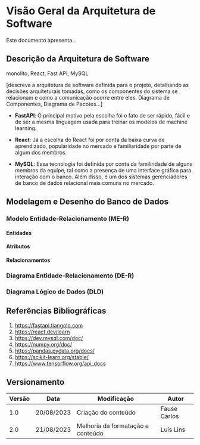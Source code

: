 # Visão Geral da Arquitetura de Software

Este documento apresenta...

## Descrição da Arquitetura de Software

monolito, React, Fast API, MySQL

[descreva a arquitetura de software definida para o projeto, detalhando as decisões arquiteturais tomadas, como os componentes do sistema se relacionam e como a comunicação ocorre entre eles. Diagrama de Componentes, Diagrama de Pacotes...]

- **FastAPI**: O principal motivo pela escolha foi o fato de ser rápido, fácil e de ser a mesma linguagem usada para treinar os modelos de machine learning.

- **React**: Já a escolha do React foi por conta da baixa curva de aprendizado, popularidade no mercado e familiaridade por parte de algum dos membros.

- **MySQL**: Essa tecnologia foi definida por conta da familiridade de alguns membros da equipe, tal como a presença de uma interface gráfica para interação com o banco. Além disso, é um dos sistemas gerenciadores de banco de dados relacional mais comuns no mercado.

## Modelagem e Desenho do Banco de Dados

### Modelo Entidade-Relacionamento (ME-R)

#### Entidades

#### Atributos

#### Relacionamentos

### Diagrama Entidade-Relacionamento (DE-R)

### Diagrama Lógico de Dados (DLD)

## Referências Bibliográficas

1. https://fastapi.tiangolo.com
1. https://react.dev/learn
1. https://dev.mysql.com/doc/
1. https://numpy.org/doc/
1. https://pandas.pydata.org/docs/
1. https://scikit-learn.org/stable/
1. https://www.tensorflow.org/api_docs

## Versionamento

| Versão | Data       | Modificação                       | Autor        |
| ------ | ---------- | --------------------------------- | ------------ |
| 1.0    | 20/08/2023 | Criação do conteúdo               | Fause Carlos |
| 2.0    | 21/08/2023 | Melhoria da formatação e conteúdo | Luís Lins    |
